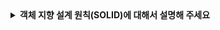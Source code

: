 <details>
  <summary><strong>객체 지향 설계 원칙(SOLID)에 대해서 설명해 주세요</strong></summary>
  
<br>

객체 지향 설계 원칙(SOLID)은 유지 보수성과 확장성을 높이기 위한 원칙으로, SOLID는 각 원칙의 첫 글자를 따서 만든 약어입니다.  
- 단일 책임 원칙(SRP) : 한 클래스는 하나의 책임만 가져야 하고, 클래스가 변경된다면 그 이유는 오직 하나뿐이어야 한다.
- 개방-폐쇄 원칙(OCP) : 소프트웨어 요소(클래스, 모듈)는 확장에는 열려 있고, 변경에는 닫혀 있어야 한다. 즉, 기존 코드를 수정하지 않고 새로운 기능을 추가할 수 있어야 한다.
- 리스코프 치환 원칙(LSP) : 프로그램의 객체는 프로그램의 정확성을 깨지 않으면서 하위 타입의 인스턴스로 바꿀 수 있어야 한다. 즉, 상속 관계에서 하위 클래스가 상위 클래스의 계약을 준수하여 다형성을 안전하게 활용할 수 있어야 한다.
- 인터페이스 분리 원칙(ISP) : 특정 클라이언트를 위한 인터페이스 여러 개가 범용 인터페이스 하나보다 낫다. 범용 인터페이스를 사용하면 클라이언트가 불필요한 메소드에 의존하게 되어 결합도가 높아지게 된다.
- 의존관계 역전 원칙(DIP) : 프로그래머는 추상화에 의존해야지 구체화에 의존하면 안된다. 추상화에 의존해야 모듈 간의 결합도를 낮춰 확장성이 높은 구조를 만들 수 있다.
</details>
